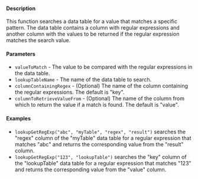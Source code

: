 #### Description
This function searches a data table for a value that matches a specific pattern. The data table contains a column with regular expressions and another column with the values to be returned if the regular expression matches the search value.

#### Parameters
* `valueToMatch` - The value to be compared with the regular expressions in the data table.
* `lookupTableName` - The name of the data table to search.
* `columnContainingRegex` - (Optional) The name of the column containing the regular expressions. The default is "key".
* `columnToRetrieveValueFrom` - (Optional) The name of the column from which to return the value if a match is found. The default is "value".

#### Examples
* `lookupGetRegExp("abc", "myTable", "regex", "result")` searches the "regex" column of the "myTable" data table for a regular expression that matches "abc" and returns the corresponding value from the "result" column.
* `lookupGetRegExp("123", "lookupTable")` searches the "key" column of the "lookupTable" data table for a regular expression that matches "123" and returns the corresponding value from the "value" column.

